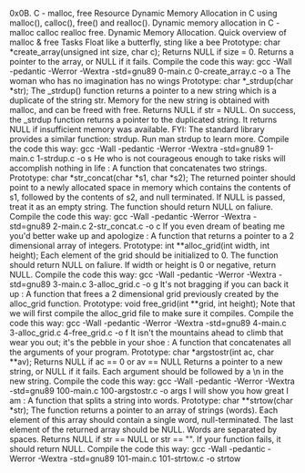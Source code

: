 0x0B. C - malloc, free
Resource
Dynamic Memory Allocation in C using malloc(), calloc(), free() and realloc().
Dynamic memory allocation in C - malloc calloc realloc free.
Dynamic Memory Allocation.
Quick overview of malloc & free
Tasks
Float like a butterfly, sting like a bee
Prototype: char *create_array(unsigned int size, char c);
Returns NULL if size = 0.
Returns a pointer to the array, or NULL if it fails.
Compile the code this way: gcc -Wall -pedantic -Werror -Wextra -std=gnu89 0-main.c 0-create_array.c -o a
The woman who has no imagination has no wings
Prototype: char *_strdup(char *str);
The _strdup() function returns a pointer to a new string which is a duplicate of the string str.
Memory for the new string is obtained with malloc, and can be freed with free.
Returns NULL if str = NULL.
On success, the _strdup function returns a pointer to the duplicated string. It returns NULL if insufficient memory was available.
FYI: The standard library provides a similar function: strdup. Run man strdup to learn more.
Compile the code this way: gcc -Wall -pedantic -Werror -Wextra -std=gnu89 1-main.c 1-strdup.c -o s
He who is not courageous enough to take risks will accomplish nothing in life : A function that concatenates two strings.
Prototype: char *str_concat(char *s1, char *s2);
The returned pointer should point to a newly allocated space in memory which contains the contents of s1, followed by the contents of s2, and null terminated.
If NULL is passed, treat it as an empty string.
The function should return NULL on faliure.
Compile the code this way: gcc -Wall -pedantic -Werror -Wextra -std=gnu89 2-main.c 2-str_concat.c -o c
If you even dream of beating me you'd better wake up and apologize : A function that returns a pointer to a 2 dimensional array of integers.
Prototype: int **alloc_grid(int width, int height);
Each element of the grid should be initialized to 0.
The function should return NULL on faliure.
If width or height is 0 or negative, return NULL.
Compile the code this way: gcc -Wall -pedantic -Werror -Wextra -std=gnu89 3-main.c 3-alloc_grid.c -o g
It's not bragging if you can back it up : A function that frees a 2 dimensional grid previously created by the alloc_grid function.
Prototype: void free_grid(int **grid, int height);
Note that we will first compile the alloc_grid file to make sure it compiles.
Compile the code this way: gcc -Wall -pedantic -Werror -Wextra -std=gnu89 4-main.c 3-alloc_grid.c 4-free_grid.c -o f
It isn't the mountains ahead to climb that wear you out; it's the pebble in your shoe : A function that concatenates all the arguments of your program.
Prototype: char *argstostr(int ac, char **av);
Returns NULL if ac == 0 or av == NULL
Returns a pointer to a new string, or NULL if it fails.
Each argument should be followed by a \n in the new string.
Compile the code this way: gcc -Wall -pedantic -Werror -Wextra -std=gnu89 100-main.c 100-argstostr.c -o args
I will show you how great I am : A function that splits a string into words.
Prototype: char **strtow(char *str);
The function returns a pointer to an array of strings (words).
Each element of this array should contain a single word, null-terminated.
The last element of the returned array should be NULL.
Words are separated by spaces.
Returns NULL if str == NULL or str == "".
If your function fails, it should return NULL.
Compile the code this way: gcc -Wall -pedantic -Werror -Wextra -std=gnu89 101-main.c 101-strtow.c -o strtow
